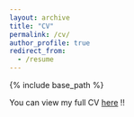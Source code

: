 ```yaml
---
layout: archive
title: "CV"
permalink: /cv/
author_profile: true
redirect_from:
  - /resume
---
```


{% include base_path %}

You can view my full CV [here](https://drive.google.com/file/d/13K2toDDXyb8yrqfDbAa7sRekEoNU2P46/view?usp=sharing) !!
